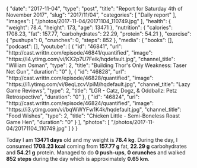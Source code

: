 {
    "date": "2017-11-04",
    "type": "post",
    "title": "Report for Saturday 4th of November 2017",
    "slug": "2017\/11\/04",
    "categories": [
        "Daily report"
    ],
    "images": [
        "\/photos\/2017-11-04\/20171104_110749.jpg"
    ],
    "health": {
        "weight": 78.4,
        "height": 173,
        "age": 13471
    },
    "nutrition": {
        "calories": 1708.23,
        "fat": 157.77,
        "carbohydrates": 22.29,
        "protein": 54.21
    },
    "exercise": {
        "pushups": 0,
        "crunches": 0,
        "steps": 852
    },
    "media": {
        "books": [],
        "podcast": [],
        "youtube": [
            {
                "id": "46841",
                "url": "http:\/\/cast.writtn.com\/episode\/46841\/quantified",
                "image": "https:\/\/i4.ytimg.com\/vi\/KX2p7U7Feik\/hqdefault.jpg",
                "channel_title": "William Osman",
                "type": 2,
                "title": "Building Thor's Only Weakness: Taser Net Gun",
                "duration": "0"
            },
            {
                "id": "46828",
                "url": "http:\/\/cast.writtn.com\/episode\/46828\/quantified",
                "image": "https:\/\/i1.ytimg.com\/vi\/8eqLzcvVpiM\/hqdefault.jpg",
                "channel_title": "Lazy Game Reviews",
                "type": 2,
                "title": "LGR - Catz, Dogz, & Oddballz: Petz Retrospective",
                "duration": "0"
            },
            {
                "id": "46824",
                "url": "http:\/\/cast.writtn.com\/episode\/46824\/quantified",
                "image": "https:\/\/i3.ytimg.com\/vi\/bqWWYFw1K4k\/hqdefault.jpg",
                "channel_title": "Food Wishes",
                "type": 2,
                "title": "Chicken Little - Semi-Boneless Roast Game Hen",
                "duration": "0"
            }
        ],
        "photos": [
            "\/photos\/2017-11-04\/20171104_110749.jpg"
        ]
    }
}

Today I am <strong>13471 days</strong> old and my weight is <strong>78.4 kg</strong>. During the day, I consumed <strong>1708.23 kcal</strong> coming from <strong>157.77 g</strong> fat, <strong>22.29 g</strong> carbohydrates and <strong>54.21 g</strong> protein. Managed to do <strong>0 push-ups</strong>, <strong>0 crunches</strong> and walked <strong>852 steps</strong> during the day which is approximately <strong>0.65 km</strong>.